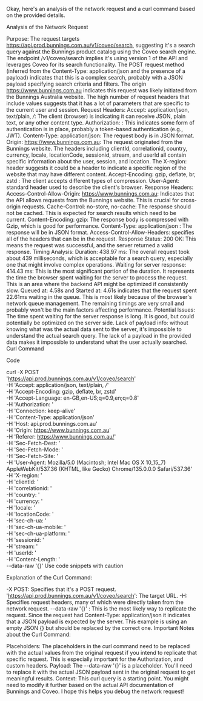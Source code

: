 

Okay, here's an analysis of the network request and a curl command based on the provided details.

Analysis of the Network Request

Purpose:
The request targets https://api.prod.bunnings.com.au/v1/coveo/search, suggesting it's a search query against the Bunnings product catalog using the Coveo search engine.
The endpoint /v1/coveo/search implies it's using version 1 of the API and leverages Coveo for its search functionality.
The POST request method (inferred from the Content-Type: application/json and the presence of a payload) indicates that this is a complex search, probably with a JSON payload specifying search criteria and filters.
The origin https://www.bunnings.com.au indicates this request was likely initiated from the Bunnings Australia website.
The high number of request headers that include <redacted> values suggests that it has a lot of parameters that are specific to the current user and session.
Request Headers:
Accept: application/json, text/plain, */*: The client (browser) is indicating it can receive JSON, plain text, or any other content type.
Authorization: <redacted>: This indicates some form of authentication is in place, probably a token-based authentication (e.g., JWT).
Content-Type: application/json: The request body is in JSON format.
Origin: https://www.bunnings.com.au: The request originated from the Bunnings website.
The headers including clientId, correlationid, country, currency, locale, locationCode, sessionid, stream, and userId all contain specific information about the user, session, and location.
The X-region: header suggests it could be a header to indicate a specific region of the website that may have different content.
Accept-Encoding: gzip, deflate, br, zstd : The client accepts different types of compression.
User-Agent: standard header used to describe the client's browser.
Response Headers:
Access-Control-Allow-Origin: https://www.bunnings.com.au: Indicates that the API allows requests from the Bunnings website. This is crucial for cross-origin requests.
Cache-Control: no-store, no-cache: The response should not be cached. This is expected for search results which need to be current.
Content-Encoding: gzip: The response body is compressed with Gzip, which is good for performance.
Content-Type: application/json : The response will be in JSON format.
Access-Control-Allow-Headers: specifies all of the headers that can be in the request.
Response Status:
200 OK: This means the request was successful, and the server returned a valid response.
Timing Analysis:
Duration: 438.97 ms: The overall request took about 439 milliseconds, which is acceptable for a search query, especially one that might involve complex operations.
Waiting for server response: 414.43 ms: This is the most significant portion of the duration. It represents the time the browser spent waiting for the server to process the request. This is an area where the backend API might be optimized if consistently slow.
Queued at: 4.58s and Started at: 4.61s indicates that the request spent 22.61ms waiting in the queue. This is most likely because of the browser's network queue management.
The remaining timings are very small and probably won't be the main factors affecting performance.
Potential Issues:
The time spent waiting for the server response is long. It is good, but could potentially be optimized on the server side.
Lack of payload info: without knowing what was the actual data sent to the server, it's impossible to understand the actual search query.
The lack of a payload in the provided data makes it impossible to understand what the user actually searched.
Curl Command

Code

curl -X POST \
  'https://api.prod.bunnings.com.au/v1/coveo/search' \
  -H 'Accept: application/json, text/plain, */*' \
  -H 'Accept-Encoding: gzip, deflate, br, zstd' \
  -H 'Accept-Language: en-GB,en-US;q=0.9,en;q=0.8' \
  -H 'Authorization: <redacted>' \
  -H 'Connection: keep-alive' \
  -H 'Content-Type: application/json' \
  -H 'Host: api.prod.bunnings.com.au' \
  -H 'Origin: https://www.bunnings.com.au' \
  -H 'Referer: https://www.bunnings.com.au/' \
  -H 'Sec-Fetch-Dest: <redacted>' \
  -H 'Sec-Fetch-Mode: <redacted>' \
  -H 'Sec-Fetch-Site: <redacted>' \
  -H 'User-Agent: Mozilla/5.0 (Macintosh; Intel Mac OS X 10_15_7) AppleWebKit/537.36 (KHTML, like Gecko) Chrome/135.0.0.0 Safari/537.36' \
  -H 'X-region: <redacted>' \
  -H 'clientId: <redacted>' \
  -H 'correlationid: <redacted>' \
  -H 'country: <redacted>' \
  -H 'currency: <redacted>' \
  -H 'locale: <redacted>' \
  -H 'locationCode: <redacted>' \
  -H 'sec-ch-ua: <redacted>' \
  -H 'sec-ch-ua-mobile: <redacted>' \
  -H 'sec-ch-ua-platform: <redacted>' \
  -H 'sessionid: <redacted>' \
  -H 'stream: <redacted>' \
  -H 'userId: <redacted>' \
  -H 'Content-Length: <redacted>' \
  --data-raw '{}'
Use code snippets with caution

Explanation of the Curl Command:

-X POST: Specifies that it's a POST request.
'https://api.prod.bunnings.com.au/v1/coveo/search': The target URL.
-H: Specifies request headers, many of which were directly taken from the network request.
--data-raw '{}' : This is the most likely way to replicate the request. Since the request had Content-Type: application/json it indicates that a JSON payload is expected by the server. This example is using an empty JSON {} but should be replaced by the correct one.
Important Notes about the Curl Command:

Placeholders: The <redacted> placeholders in the curl command need to be replaced with the actual values from the original request if you intend to replicate that specific request. This is especially important for the Authorization, and custom headers.
Payload: The --data-raw '{}' is a placeholder. You'll need to replace it with the actual JSON payload sent in the original request to get meaningful results.
Context: This curl query is a starting point. You might need to modify it further based on the actual API documentation of Bunnings and Coveo.
I hope this helps you debug the network request!